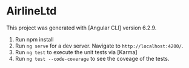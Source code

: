 # AirlineLtd

This project was generated with [Angular CLI] version 6.2.9.

1. Run npm install
2. Run `ng serve` for a dev server. Navigate to `http://localhost:4200/`. 
3. Run `ng test` to execute the unit tests via [Karma]
4. Run `ng test --code-coverage` to see the coveage of the tests.

